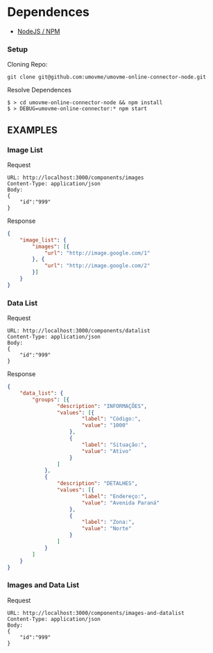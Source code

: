 # Dependences 

* [NodeJS / NPM](https://nodejs.org/en/download)

### Setup

Cloning Repo:
```
git clone git@github.com:umovme/umovme-online-connector-node.git
```

Resolve Dependences
```
$ > cd umovme-online-connector-node && npm install
$ > DEBUG=umovme-online-connector:* npm start
```

## EXAMPLES

### Image List
Request
```
URL: http://localhost:3000/components/images
Content-Type: application/json
Body:
{
    "id":"999"
}
```

Response
```json
{
	"image_list": {
		"images": [{
			"url": "http://image.google.com/1"
		}, {
			"url": "http://image.google.com/2"
		}]
	}
}
```

### Data List
Request
```
URL: http://localhost:3000/components/datalist
Content-Type: application/json
Body:
{
    "id":"999"
}
```

Response
```json
{
	"data_list": {
		"groups": [{
				"description": "INFORMAÇÕES",
				"values": [{
						"label": "Código:",
						"value": "1000"
					},
					{
						"label": "Situação:",
						"value": "Ativo"
					}
				]
			},
			{
				"description": "DETALHES",
				"values": [{
						"label": "Endereço:",
						"value": "Avenida Paraná"
					},
					{
						"label": "Zona:",
						"value": "Norte"
					}
				]
			}
		]
	}
}
```

### Images and Data List
Request
```
URL: http://localhost:3000/components/images-and-datalist
Content-Type: application/json
Body:
{
    "id":"999"
}
```